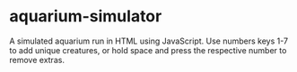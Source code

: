 # aquarium-simulator
A simulated aquarium run in HTML using JavaScript. Use numbers keys 1-7 to add unique creatures, or hold space and press the respective number to remove extras.
